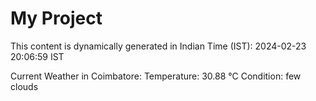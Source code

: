 # My Project

This content is dynamically generated in Indian Time (IST): 2024-02-23 20:06:59 IST


Current Weather in Coimbatore:
Temperature: 30.88 °C
Condition: few clouds
